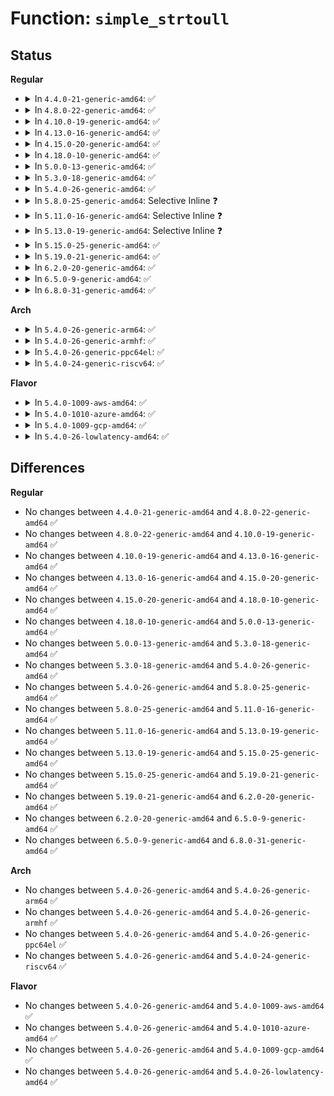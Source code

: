 # Function: <code>simple_strtoull</code>

## Status
<b>Regular</b>
<ul>
<li>
<details>
<summary>In <code>4.4.0-21-generic-amd64</code>: ✅</summary>

```c
long long unsigned int simple_strtoull(const char * cp, char * * endp, unsigned int base)
```

```json
{
  "name": "simple_strtoull",
  "collision_type": "Unique Global",
  "inline_type": "No",
  "funcs": [
    {
      "addr": 18446744071582983840,
      "name": "simple_strtoull",
      "external": true,
      "loc": "lib/vsprintf.c:50",
      "file": "lib/vsprintf.c",
      "inline": "seen, unknown",
      "caller_inline": [],
      "caller_func": [
        "arch/x86/kernel/cpu/mtrr/if.c:mtrr_write",
        "arch/x86/kernel/cpu/mtrr/if.c:mtrr_write",
        "arch/x86/kernel/early_printk.c:early_serial_init",
        "kernel/debug/kdb/kdb_main.c:kdbgetu64arg",
        "kernel/debug/kdb/kdb_main.c:kdbgetu64arg",
        "security/apparmor/procattr.c:aa_setprocattr_changehat",
        "block/cfq-iosched.c:cfq_set_weight_on_dfl",
        "lib/cmdline.c:memparse",
        "lib/vsprintf.c:vsscanf",
        "lib/vsprintf.c:vsscanf",
        "drivers/xen/xen-balloon.c:store_target_kb"
      ]
    }
  ],
  "symbols": [
    {
      "addr": 18446744071582983840,
      "name": "simple_strtoull",
      "section": ".text",
      "bind": "STB_GLOBAL",
      "size": 109
    }
  ]
}
```
</details>
</li>
<li>
<details>
<summary>In <code>4.8.0-22-generic-amd64</code>: ✅</summary>

```c
long long unsigned int simple_strtoull(const char * cp, char * * endp, unsigned int base)
```

```json
{
  "name": "simple_strtoull",
  "collision_type": "Unique Global",
  "inline_type": "No",
  "funcs": [
    {
      "addr": 18446744071583273792,
      "name": "simple_strtoull",
      "external": true,
      "loc": "lib/vsprintf.c:56",
      "file": "lib/vsprintf.c",
      "inline": "seen, unknown",
      "caller_inline": [],
      "caller_func": [
        "arch/x86/kernel/cpu/mtrr/if.c:mtrr_write",
        "arch/x86/kernel/cpu/mtrr/if.c:mtrr_write",
        "arch/x86/kernel/early_printk.c:early_serial_init",
        "kernel/debug/kdb/kdb_main.c:kdbgetu64arg",
        "kernel/debug/kdb/kdb_main.c:kdbgetu64arg",
        "security/apparmor/procattr.c:aa_setprocattr_changehat",
        "block/cfq-iosched.c:cfq_set_weight_on_dfl",
        "lib/cmdline.c:memparse",
        "lib/vsprintf.c:vsscanf",
        "lib/vsprintf.c:vsscanf",
        "drivers/xen/xen-balloon.c:store_target_kb"
      ]
    }
  ],
  "symbols": [
    {
      "addr": 18446744071583273792,
      "name": "simple_strtoull",
      "section": ".text",
      "bind": "STB_GLOBAL",
      "size": 109
    }
  ]
}
```
</details>
</li>
<li>
<details>
<summary>In <code>4.10.0-19-generic-amd64</code>: ✅</summary>

```c
long long unsigned int simple_strtoull(const char * cp, char * * endp, unsigned int base)
```

```json
{
  "name": "simple_strtoull",
  "collision_type": "Unique Global",
  "inline_type": "No",
  "funcs": [
    {
      "addr": 18446744071583392544,
      "name": "simple_strtoull",
      "external": true,
      "loc": "lib/vsprintf.c:56",
      "file": "lib/vsprintf.c",
      "inline": "seen, unknown",
      "caller_inline": [],
      "caller_func": [
        "arch/x86/kernel/cpu/mtrr/if.c:mtrr_write",
        "arch/x86/kernel/cpu/mtrr/if.c:mtrr_write",
        "arch/x86/kernel/early_printk.c:early_serial_init",
        "kernel/debug/kdb/kdb_main.c:kdbgetu64arg",
        "kernel/debug/kdb/kdb_main.c:kdbgetu64arg",
        "security/apparmor/procattr.c:aa_setprocattr_changehat",
        "block/cfq-iosched.c:cfq_set_weight_on_dfl",
        "lib/cmdline.c:memparse",
        "lib/vsprintf.c:vsscanf",
        "lib/vsprintf.c:vsscanf",
        "drivers/xen/xen-balloon.c:store_target_kb",
        "drivers/tty/serial/serial_core.c:uart_parse_earlycon"
      ]
    }
  ],
  "symbols": [
    {
      "addr": 18446744071583392544,
      "name": "simple_strtoull",
      "section": ".text",
      "bind": "STB_GLOBAL",
      "size": 109
    }
  ]
}
```
</details>
</li>
<li>
<details>
<summary>In <code>4.13.0-16-generic-amd64</code>: ✅</summary>

```c
long long unsigned int simple_strtoull(const char * cp, char * * endp, unsigned int base)
```

```json
{
  "name": "simple_strtoull",
  "collision_type": "Unique Global",
  "inline_type": "No",
  "funcs": [
    {
      "addr": 18446744071588248576,
      "name": "simple_strtoull",
      "external": true,
      "loc": "lib/vsprintf.c:57",
      "file": "lib/vsprintf.c",
      "inline": "seen, unknown",
      "caller_inline": [],
      "caller_func": [
        "arch/x86/kernel/cpu/mtrr/if.c:mtrr_write",
        "arch/x86/kernel/cpu/mtrr/if.c:mtrr_write",
        "arch/x86/kernel/early_printk.c:early_serial_init",
        "kernel/debug/kdb/kdb_main.c:kdbgetu64arg",
        "kernel/debug/kdb/kdb_main.c:kdbgetu64arg",
        "security/apparmor/procattr.c:aa_setprocattr_changehat",
        "block/cfq-iosched.c:cfq_set_weight_on_dfl",
        "drivers/xen/xen-balloon.c:store_target_kb",
        "drivers/tty/serial/serial_core.c:uart_parse_earlycon",
        "lib/cmdline.c:memparse",
        "lib/vsprintf.c:vsscanf",
        "lib/vsprintf.c:vsscanf"
      ]
    }
  ],
  "symbols": [
    {
      "addr": 18446744071588248576,
      "name": "simple_strtoull",
      "section": ".text",
      "bind": "STB_GLOBAL",
      "size": 109
    }
  ]
}
```
</details>
</li>
<li>
<details>
<summary>In <code>4.15.0-20-generic-amd64</code>: ✅</summary>

```c
long long unsigned int simple_strtoull(const char * cp, char * * endp, unsigned int base)
```

```json
{
  "name": "simple_strtoull",
  "collision_type": "Unique Global",
  "inline_type": "No",
  "funcs": [
    {
      "addr": 18446744071588800128,
      "name": "simple_strtoull",
      "external": true,
      "loc": "lib/vsprintf.c:59",
      "file": "lib/vsprintf.c",
      "inline": "seen, unknown",
      "caller_inline": [],
      "caller_func": [
        "arch/x86/kernel/cpu/mtrr/if.c:mtrr_write",
        "arch/x86/kernel/cpu/mtrr/if.c:mtrr_write",
        "arch/x86/kernel/early_printk.c:early_serial_init",
        "kernel/debug/kdb/kdb_main.c:kdbgetu64arg",
        "kernel/debug/kdb/kdb_main.c:kdbgetu64arg",
        "security/apparmor/procattr.c:aa_setprocattr_changehat",
        "block/cfq-iosched.c:cfq_set_weight_on_dfl",
        "drivers/xen/xen-balloon.c:store_target_kb",
        "drivers/tty/serial/serial_core.c:uart_parse_earlycon",
        "lib/cmdline.c:memparse",
        "lib/vsprintf.c:vsscanf",
        "lib/vsprintf.c:vsscanf"
      ]
    }
  ],
  "symbols": [
    {
      "addr": 18446744071588800128,
      "name": "simple_strtoull",
      "section": ".text",
      "bind": "STB_GLOBAL",
      "size": 109
    }
  ]
}
```
</details>
</li>
<li>
<details>
<summary>In <code>4.18.0-10-generic-amd64</code>: ✅</summary>

```c
long long unsigned int simple_strtoull(const char * cp, char * * endp, unsigned int base)
```

```json
{
  "name": "simple_strtoull",
  "collision_type": "Unique Global",
  "inline_type": "No",
  "funcs": [
    {
      "addr": 18446744071589178288,
      "name": "simple_strtoull",
      "external": true,
      "loc": "lib/vsprintf.c:58",
      "file": "lib/vsprintf.c",
      "inline": "seen, unknown",
      "caller_inline": [],
      "caller_func": [
        "arch/x86/kernel/e820.c:parse_memmap_opt",
        "arch/x86/kernel/e820.c:parse_memmap_opt",
        "arch/x86/kernel/cpu/mtrr/if.c:mtrr_write",
        "arch/x86/kernel/cpu/mtrr/if.c:mtrr_write",
        "arch/x86/kernel/early_printk.c:early_serial_init",
        "kernel/debug/kdb/kdb_main.c:kdbgetu64arg",
        "kernel/debug/kdb/kdb_main.c:kdbgetu64arg",
        "mm/page_alloc.c:cmdline_parse_core",
        "security/apparmor/procattr.c:aa_setprocattr_changehat",
        "block/cfq-iosched.c:cfq_set_weight_on_dfl",
        "drivers/xen/xen-balloon.c:store_target_kb",
        "drivers/tty/serial/serial_core.c:uart_parse_earlycon",
        "lib/cmdline.c:memparse",
        "lib/vsprintf.c:vsscanf",
        "lib/vsprintf.c:vsscanf"
      ]
    }
  ],
  "symbols": [
    {
      "addr": 18446744071589178288,
      "name": "simple_strtoull",
      "section": ".text",
      "bind": "STB_GLOBAL",
      "size": 109
    }
  ]
}
```
</details>
</li>
<li>
<details>
<summary>In <code>5.0.0-13-generic-amd64</code>: ✅</summary>

```c
long long unsigned int simple_strtoull(const char * cp, char * * endp, unsigned int base)
```

```json
{
  "name": "simple_strtoull",
  "collision_type": "Unique Global",
  "inline_type": "No",
  "funcs": [
    {
      "addr": 18446744071589408336,
      "name": "simple_strtoull",
      "external": true,
      "loc": "lib/vsprintf.c:59",
      "file": "lib/vsprintf.c",
      "inline": "seen, unknown",
      "caller_inline": [],
      "caller_func": [
        "arch/x86/kernel/e820.c:parse_memmap_opt",
        "arch/x86/kernel/e820.c:parse_memmap_opt",
        "arch/x86/kernel/cpu/mtrr/if.c:mtrr_write",
        "arch/x86/kernel/cpu/mtrr/if.c:mtrr_write",
        "arch/x86/kernel/early_printk.c:early_serial_init",
        "kernel/debug/kdb/kdb_main.c:kdbgetu64arg",
        "kernel/debug/kdb/kdb_main.c:kdbgetu64arg",
        "mm/page_alloc.c:cmdline_parse_core",
        "security/apparmor/procattr.c:aa_setprocattr_changehat",
        "drivers/xen/xen-balloon.c:store_target_kb",
        "drivers/tty/serial/serial_core.c:uart_parse_earlycon",
        "lib/cmdline.c:memparse",
        "lib/vsprintf.c:vsscanf",
        "lib/vsprintf.c:vsscanf"
      ]
    }
  ],
  "symbols": [
    {
      "addr": 18446744071589408336,
      "name": "simple_strtoull",
      "section": ".text",
      "bind": "STB_GLOBAL",
      "size": 109
    }
  ]
}
```
</details>
</li>
<li>
<details>
<summary>In <code>5.3.0-18-generic-amd64</code>: ✅</summary>

```c
long long unsigned int simple_strtoull(const char * cp, char * * endp, unsigned int base)
```

```json
{
  "name": "simple_strtoull",
  "collision_type": "Unique Global",
  "inline_type": "No",
  "funcs": [
    {
      "addr": 18446744071589864112,
      "name": "simple_strtoull",
      "external": true,
      "loc": "lib/vsprintf.c:61",
      "file": "lib/vsprintf.c",
      "inline": "seen, unknown",
      "caller_inline": [],
      "caller_func": [
        "arch/x86/kernel/e820.c:parse_memmap_opt",
        "arch/x86/kernel/e820.c:parse_memmap_opt",
        "arch/x86/kernel/cpu/mtrr/if.c:mtrr_write",
        "arch/x86/kernel/cpu/mtrr/if.c:mtrr_write",
        "arch/x86/kernel/early_printk.c:early_serial_init",
        "kernel/debug/kdb/kdb_main.c:kdbgetu64arg",
        "kernel/debug/kdb/kdb_main.c:kdbgetu64arg",
        "mm/page_alloc.c:cmdline_parse_core",
        "security/apparmor/procattr.c:aa_setprocattr_changehat",
        "drivers/xen/xen-balloon.c:store_target_kb",
        "drivers/tty/serial/serial_core.c:uart_parse_earlycon",
        "lib/cmdline.c:memparse",
        "lib/vsprintf.c:vsscanf",
        "lib/vsprintf.c:vsscanf"
      ]
    }
  ],
  "symbols": [
    {
      "addr": 18446744071589864112,
      "name": "simple_strtoull",
      "section": ".text",
      "bind": "STB_GLOBAL",
      "size": 109
    }
  ]
}
```
</details>
</li>
<li>
<details>
<summary>In <code>5.4.0-26-generic-amd64</code>: ✅</summary>

```c
long long unsigned int simple_strtoull(const char * cp, char * * endp, unsigned int base)
```

```json
{
  "name": "simple_strtoull",
  "collision_type": "Unique Global",
  "inline_type": "No",
  "funcs": [
    {
      "addr": 18446744071590089920,
      "name": "simple_strtoull",
      "external": true,
      "loc": "lib/vsprintf.c:61",
      "file": "lib/vsprintf.c",
      "inline": "seen, unknown",
      "caller_inline": [],
      "caller_func": [
        "arch/x86/kernel/e820.c:parse_memmap_opt",
        "arch/x86/kernel/e820.c:parse_memmap_opt",
        "arch/x86/kernel/cpu/mtrr/if.c:mtrr_write",
        "arch/x86/kernel/cpu/mtrr/if.c:mtrr_write",
        "arch/x86/kernel/early_printk.c:early_serial_init",
        "kernel/debug/kdb/kdb_main.c:kdbgetu64arg",
        "kernel/debug/kdb/kdb_main.c:kdbgetu64arg",
        "mm/page_alloc.c:cmdline_parse_core",
        "security/apparmor/procattr.c:aa_setprocattr_changehat",
        "drivers/xen/xen-balloon.c:store_target_kb",
        "drivers/tty/serial/serial_core.c:uart_parse_earlycon",
        "lib/cmdline.c:memparse",
        "lib/vsprintf.c:vsscanf",
        "lib/vsprintf.c:vsscanf"
      ]
    }
  ],
  "symbols": [
    {
      "addr": 18446744071590089920,
      "name": "simple_strtoull",
      "section": ".text",
      "bind": "STB_GLOBAL",
      "size": 109
    }
  ]
}
```
</details>
</li>
<li>
<details>
<summary>In <code>5.8.0-25-generic-amd64</code>: Selective Inline ❓</summary>

```c
long long unsigned int simple_strtoull(const char * cp, char * * endp, unsigned int base)
```

```json
{
  "name": "simple_strtoull",
  "collision_type": "Unique Global",
  "inline_type": "Selective",
  "funcs": [
    {
      "addr": 18446744071585100277,
      "name": "simple_strtoull",
      "external": true,
      "loc": "lib/vsprintf.c:64",
      "file": "lib/vsprintf.c",
      "inline": "not declared, inlined",
      "caller_inline": [
        "lib/vsprintf.c:vsscanf",
        "lib/vsprintf.c:vsscanf"
      ],
      "caller_func": [
        "arch/x86/kernel/cpu/mtrr/if.c:mtrr_write",
        "arch/x86/kernel/cpu/mtrr/if.c:mtrr_write",
        "arch/x86/kernel/early_printk.c:early_serial_init",
        "kernel/debug/kdb/kdb_main.c:kdb_rm",
        "kernel/debug/kdb/kdb_main.c:kdb_rm",
        "mm/page_alloc.c:cmdline_parse_core",
        "security/apparmor/procattr.c:aa_setprocattr_changehat",
        "lib/cmdline.c:memparse",
        "drivers/pnp/interface.c:resources_store",
        "drivers/pnp/interface.c:resources_store",
        "drivers/xen/xen-balloon.c:store_target_kb",
        "drivers/tty/serial/serial_core.c:uart_parse_earlycon",
        "drivers/scsi/scsi_sysfs.c:scsi_scan",
        "drivers/scsi/scsi_sysfs.c:scsi_scan",
        "drivers/scsi/scsi_sysfs.c:scsi_scan"
      ]
    }
  ],
  "symbols": [
    {
      "addr": 18446744071585087808,
      "name": "simple_strtoull",
      "section": ".text",
      "bind": "STB_GLOBAL",
      "size": 109
    }
  ]
}
```
</details>
</li>
<li>
<details>
<summary>In <code>5.11.0-16-generic-amd64</code>: Selective Inline ❓</summary>

```c
long long unsigned int simple_strtoull(const char * cp, char * * endp, unsigned int base)
```

```json
{
  "name": "simple_strtoull",
  "collision_type": "Unique Global",
  "inline_type": "Selective",
  "funcs": [
    {
      "addr": 18446744071585248776,
      "name": "simple_strtoull",
      "external": true,
      "loc": "lib/vsprintf.c:64",
      "file": "lib/vsprintf.c",
      "inline": "not declared, inlined",
      "caller_inline": [
        "lib/vsprintf.c:vsscanf",
        "lib/vsprintf.c:vsscanf"
      ],
      "caller_func": [
        "arch/x86/kernel/cpu/mtrr/if.c:mtrr_write",
        "arch/x86/kernel/cpu/mtrr/if.c:mtrr_write",
        "arch/x86/kernel/early_printk.c:early_serial_init",
        "kernel/debug/kdb/kdb_main.c:kdb_rm",
        "kernel/debug/kdb/kdb_main.c:kdb_rm",
        "mm/page_alloc.c:cmdline_parse_core",
        "security/apparmor/procattr.c:aa_setprocattr_changehat",
        "lib/cmdline.c:memparse",
        "lib/cmdline.c:get_option",
        "lib/cmdline.c:get_option",
        "drivers/pnp/interface.c:resources_store",
        "drivers/pnp/interface.c:resources_store",
        "drivers/xen/xen-balloon.c:store_target_kb",
        "drivers/tty/serial/serial_core.c:uart_parse_earlycon",
        "drivers/scsi/scsi_sysfs.c:scsi_scan",
        "drivers/scsi/scsi_sysfs.c:scsi_scan",
        "drivers/scsi/scsi_sysfs.c:scsi_scan"
      ]
    }
  ],
  "symbols": [
    {
      "addr": 18446744071585236912,
      "name": "simple_strtoull",
      "section": ".text",
      "bind": "STB_GLOBAL",
      "size": 109
    }
  ]
}
```
</details>
</li>
<li>
<details>
<summary>In <code>5.13.0-19-generic-amd64</code>: Selective Inline ❓</summary>

```c
long long unsigned int simple_strtoull(const char * cp, char * * endp, unsigned int base)
```

```json
{
  "name": "simple_strtoull",
  "collision_type": "Unique Global",
  "inline_type": "Selective",
  "funcs": [
    {
      "addr": 18446744071585124598,
      "name": "simple_strtoull",
      "external": true,
      "loc": "lib/vsprintf.c:89",
      "file": "lib/vsprintf.c",
      "inline": "not declared, inlined",
      "caller_inline": [],
      "caller_func": [
        "arch/x86/kernel/cpu/mtrr/if.c:mtrr_write",
        "arch/x86/kernel/cpu/mtrr/if.c:mtrr_write",
        "arch/x86/kernel/early_printk.c:early_serial_init",
        "kernel/debug/kdb/kdb_main.c:kdb_rm",
        "kernel/debug/kdb/kdb_main.c:kdb_rm",
        "mm/page_alloc.c:cmdline_parse_core",
        "security/apparmor/procattr.c:aa_setprocattr_changehat",
        "lib/cmdline.c:memparse",
        "lib/cmdline.c:get_option",
        "lib/cmdline.c:get_option",
        "drivers/pnp/interface.c:resources_store",
        "drivers/pnp/interface.c:resources_store",
        "drivers/xen/xen-balloon.c:store_target_kb",
        "drivers/tty/serial/serial_core.c:uart_parse_earlycon",
        "drivers/scsi/scsi_sysfs.c:store_scan",
        "drivers/scsi/scsi_sysfs.c:store_scan",
        "drivers/scsi/scsi_sysfs.c:store_scan"
      ]
    }
  ],
  "symbols": [
    {
      "addr": 18446744071585124400,
      "name": "simple_strtoull",
      "section": ".text",
      "bind": "STB_GLOBAL",
      "size": 155
    }
  ]
}
```
</details>
</li>
<li>
<details>
<summary>In <code>5.15.0-25-generic-amd64</code>: ✅</summary>

```c
long long unsigned int simple_strtoull(const char * cp, char * * endp, unsigned int base)
```

```json
{
  "name": "simple_strtoull",
  "collision_type": "Unique Global",
  "inline_type": "No",
  "funcs": [
    {
      "addr": 18446744071585574080,
      "name": "simple_strtoull",
      "external": true,
      "loc": "lib/vsprintf.c:90",
      "file": "lib/vsprintf.c",
      "inline": "seen, unknown",
      "caller_inline": [],
      "caller_func": [
        "arch/x86/kernel/cpu/mtrr/if.c:mtrr_write",
        "arch/x86/kernel/cpu/mtrr/if.c:mtrr_write",
        "arch/x86/kernel/early_printk.c:early_serial_init",
        "kernel/debug/kdb/kdb_main.c:kdb_rm",
        "kernel/debug/kdb/kdb_main.c:kdb_rm",
        "mm/page_alloc.c:cmdline_parse_core",
        "security/apparmor/procattr.c:aa_setprocattr_changehat",
        "lib/cmdline.c:memparse",
        "lib/cmdline.c:get_option",
        "lib/cmdline.c:get_option",
        "drivers/pnp/interface.c:resources_store",
        "drivers/pnp/interface.c:resources_store",
        "drivers/xen/xen-balloon.c:target_kb_store",
        "drivers/tty/serial/serial_core.c:uart_parse_earlycon",
        "drivers/scsi/scsi_sysfs.c:store_scan",
        "drivers/scsi/scsi_sysfs.c:store_scan",
        "drivers/scsi/scsi_sysfs.c:store_scan"
      ]
    }
  ],
  "symbols": [
    {
      "addr": 18446744071585574080,
      "name": "simple_strtoull",
      "section": ".text",
      "bind": "STB_GLOBAL",
      "size": 155
    }
  ]
}
```
</details>
</li>
<li>
<details>
<summary>In <code>5.19.0-21-generic-amd64</code>: ✅</summary>

```c
long long unsigned int simple_strtoull(const char * cp, char * * endp, unsigned int base)
```

```json
{
  "name": "simple_strtoull",
  "collision_type": "Unique Global",
  "inline_type": "No",
  "funcs": [
    {
      "addr": 18446744071586723136,
      "name": "simple_strtoull",
      "external": true,
      "loc": "lib/vsprintf.c:94",
      "file": "lib/vsprintf.c",
      "inline": "seen, unknown",
      "caller_inline": [],
      "caller_func": [
        "arch/x86/kernel/cpu/mtrr/if.c:mtrr_write",
        "arch/x86/kernel/cpu/mtrr/if.c:mtrr_write",
        "arch/x86/kernel/early_printk.c:early_serial_init",
        "kernel/debug/kdb/kdb_main.c:kdb_rm",
        "kernel/debug/kdb/kdb_main.c:kdb_rm",
        "mm/page_alloc.c:cmdline_parse_core",
        "security/apparmor/procattr.c:aa_setprocattr_changehat",
        "lib/cmdline.c:memparse",
        "lib/cmdline.c:get_option",
        "lib/cmdline.c:get_option",
        "drivers/pnp/interface.c:resources_store",
        "drivers/pnp/interface.c:resources_store",
        "drivers/xen/xen-balloon.c:target_kb_store",
        "drivers/tty/serial/serial_core.c:uart_parse_earlycon",
        "drivers/scsi/scsi_sysfs.c:store_scan",
        "drivers/scsi/scsi_sysfs.c:store_scan",
        "drivers/scsi/scsi_sysfs.c:store_scan"
      ]
    }
  ],
  "symbols": [
    {
      "addr": 18446744071586723136,
      "name": "simple_strtoull",
      "section": ".text",
      "bind": "STB_GLOBAL",
      "size": 33
    }
  ]
}
```
</details>
</li>
<li>
<details>
<summary>In <code>6.2.0-20-generic-amd64</code>: ✅</summary>

```c
long long unsigned int simple_strtoull(const char * cp, char * * endp, unsigned int base)
```

```json
{
  "name": "simple_strtoull",
  "collision_type": "Unique Global",
  "inline_type": "No",
  "funcs": [
    {
      "addr": 18446744071595885904,
      "name": "simple_strtoull",
      "external": true,
      "loc": "lib/vsprintf.c:95",
      "file": "lib/vsprintf.c",
      "inline": "seen, unknown",
      "caller_inline": [],
      "caller_func": [
        "arch/x86/kernel/cpu/mtrr/if.c:mtrr_write",
        "arch/x86/kernel/cpu/mtrr/if.c:mtrr_write",
        "arch/x86/kernel/early_printk.c:early_serial_init",
        "kernel/debug/kdb/kdb_main.c:kdb_rm",
        "kernel/debug/kdb/kdb_main.c:kdb_rm",
        "mm/page_alloc.c:cmdline_parse_movablecore",
        "security/apparmor/procattr.c:aa_setprocattr_changehat",
        "drivers/pnp/interface.c:resources_store",
        "drivers/pnp/interface.c:resources_store",
        "drivers/xen/xen-balloon.c:target_kb_store",
        "drivers/tty/serial/serial_core.c:uart_parse_earlycon",
        "drivers/scsi/scsi_sysfs.c:store_scan",
        "drivers/scsi/scsi_sysfs.c:store_scan",
        "drivers/scsi/scsi_sysfs.c:store_scan",
        "lib/cmdline.c:memparse",
        "lib/cmdline.c:get_option",
        "lib/cmdline.c:get_option"
      ]
    }
  ],
  "symbols": [
    {
      "addr": 18446744071595885904,
      "name": "simple_strtoull",
      "section": ".text",
      "bind": "STB_GLOBAL",
      "size": 33
    }
  ]
}
```
</details>
</li>
<li>
<details>
<summary>In <code>6.5.0-9-generic-amd64</code>: ✅</summary>

```c
long long unsigned int simple_strtoull(const char * cp, char * * endp, unsigned int base)
```

```json
{
  "name": "simple_strtoull",
  "collision_type": "Unique Global",
  "inline_type": "No",
  "funcs": [
    {
      "addr": 18446744071596403280,
      "name": "simple_strtoull",
      "external": true,
      "loc": "lib/vsprintf.c:95",
      "file": "lib/vsprintf.c",
      "inline": "seen, unknown",
      "caller_inline": [],
      "caller_func": [
        "arch/x86/kernel/cpu/mtrr/if.c:mtrr_write",
        "arch/x86/kernel/cpu/mtrr/if.c:mtrr_write",
        "arch/x86/kernel/early_printk.c:early_serial_init",
        "kernel/debug/kdb/kdb_main.c:kdb_rm",
        "kernel/debug/kdb/kdb_main.c:kdb_rm",
        "mm/mm_init.c:cmdline_parse_movablecore",
        "security/apparmor/procattr.c:aa_setprocattr_changehat",
        "drivers/pnp/interface.c:resources_store",
        "drivers/pnp/interface.c:resources_store",
        "drivers/xen/xen-balloon.c:target_kb_store",
        "drivers/tty/serial/serial_core.c:uart_parse_earlycon",
        "drivers/scsi/scsi_sysfs.c:store_scan",
        "drivers/scsi/scsi_sysfs.c:store_scan",
        "drivers/scsi/scsi_sysfs.c:store_scan",
        "lib/cmdline.c:memparse",
        "lib/cmdline.c:get_option",
        "lib/cmdline.c:get_option"
      ]
    }
  ],
  "symbols": [
    {
      "addr": 18446744071596403280,
      "name": "simple_strtoull",
      "section": ".text",
      "bind": "STB_GLOBAL",
      "size": 33
    }
  ]
}
```
</details>
</li>
<li>
<details>
<summary>In <code>6.8.0-31-generic-amd64</code>: ✅</summary>

```c
long long unsigned int simple_strtoull(const char * cp, char * * endp, unsigned int base)
```

```json
{
  "name": "simple_strtoull",
  "collision_type": "Unique Global",
  "inline_type": "No",
  "funcs": [
    {
      "addr": 18446744071597298384,
      "name": "simple_strtoull",
      "external": true,
      "loc": "lib/vsprintf.c:97",
      "file": "lib/vsprintf.c",
      "inline": "seen, unknown",
      "caller_inline": [],
      "caller_func": [
        "arch/x86/kernel/cpu/mtrr/if.c:mtrr_write",
        "arch/x86/kernel/cpu/mtrr/if.c:mtrr_write",
        "arch/x86/kernel/early_printk.c:early_serial_init",
        "kernel/debug/kdb/kdb_main.c:kdb_rm",
        "kernel/debug/kdb/kdb_main.c:kdb_rm",
        "mm/mm_init.c:cmdline_parse_movablecore",
        "security/apparmor/procattr.c:aa_setprocattr_changehat",
        "drivers/pnp/interface.c:resources_store",
        "drivers/pnp/interface.c:resources_store",
        "drivers/xen/xen-balloon.c:target_kb_store",
        "drivers/tty/serial/serial_core.c:uart_parse_earlycon",
        "drivers/scsi/scsi_sysfs.c:store_scan",
        "drivers/scsi/scsi_sysfs.c:store_scan",
        "drivers/scsi/scsi_sysfs.c:store_scan",
        "lib/cmdline.c:memparse",
        "lib/cmdline.c:get_option",
        "lib/cmdline.c:get_option"
      ]
    }
  ],
  "symbols": [
    {
      "addr": 18446744071597298384,
      "name": "simple_strtoull",
      "section": ".text",
      "bind": "STB_GLOBAL",
      "size": 28
    }
  ]
}
```
</details>
</li>
</ul>
<b>Arch</b>
<ul>
<li>
<details>
<summary>In <code>5.4.0-26-generic-arm64</code>: ✅</summary>

```c
long long unsigned int simple_strtoull(const char * cp, char * * endp, unsigned int base)
```

```json
{
  "name": "simple_strtoull",
  "collision_type": "Unique Global",
  "inline_type": "No",
  "funcs": [
    {
      "addr": 18446603336503868280,
      "name": "simple_strtoull",
      "external": true,
      "loc": "lib/vsprintf.c:61",
      "file": "lib/vsprintf.c",
      "inline": "seen, unknown",
      "caller_inline": [],
      "caller_func": [
        "kernel/debug/kdb/kdb_main.c:kdbgetu64arg",
        "kernel/debug/kdb/kdb_main.c:kdbgetu64arg",
        "mm/page_alloc.c:cmdline_parse_core",
        "security/apparmor/procattr.c:aa_setprocattr_changehat",
        "drivers/xen/xen-balloon.c:store_target_kb",
        "drivers/tty/serial/serial_core.c:uart_parse_earlycon",
        "lib/cmdline.c:memparse",
        "lib/vsprintf.c:vsscanf",
        "lib/vsprintf.c:vsscanf"
      ]
    }
  ],
  "symbols": [
    {
      "addr": 18446603336503868280,
      "name": "simple_strtoull",
      "section": ".text",
      "bind": "STB_GLOBAL",
      "size": 124
    }
  ]
}
```
</details>
</li>
<li>
<details>
<summary>In <code>5.4.0-26-generic-armhf</code>: ✅</summary>

```c
long long unsigned int simple_strtoull(const char * cp, char * * endp, unsigned int base)
```

```json
{
  "name": "simple_strtoull",
  "collision_type": "Unique Global",
  "inline_type": "No",
  "funcs": [
    {
      "addr": 3236494884,
      "name": "simple_strtoull",
      "external": true,
      "loc": "lib/vsprintf.c:61",
      "file": "lib/vsprintf.c",
      "inline": "seen, unknown",
      "caller_inline": [],
      "caller_func": [
        "kernel/debug/kdb/kdb_main.c:kdbgetu64arg",
        "kernel/debug/kdb/kdb_main.c:kdbgetu64arg",
        "security/apparmor/procattr.c:aa_setprocattr_changehat",
        "drivers/tty/serial/serial_core.c:uart_parse_earlycon",
        "lib/cmdline.c:memparse",
        "lib/vsprintf.c:vsscanf",
        "lib/vsprintf.c:vsscanf"
      ]
    }
  ],
  "symbols": [
    {
      "addr": 3236494884,
      "name": "simple_strtoull",
      "section": ".text",
      "bind": "STB_GLOBAL",
      "size": 124
    }
  ]
}
```
</details>
</li>
<li>
<details>
<summary>In <code>5.4.0-26-generic-ppc64el</code>: ✅</summary>

```c
long long unsigned int simple_strtoull(const char * cp, char * * endp, unsigned int base)
```

```json
{
  "name": "simple_strtoull",
  "collision_type": "Unique Global",
  "inline_type": "No",
  "funcs": [
    {
      "addr": 13835058055297728800,
      "name": "simple_strtoull",
      "external": true,
      "loc": "lib/vsprintf.c:61",
      "file": "lib/vsprintf.c",
      "inline": "seen, unknown",
      "caller_inline": [],
      "caller_func": [
        "arch/powerpc/kernel/rtas-proc.c:parse_number",
        "kernel/debug/kdb/kdb_main.c:kdbgetu64arg",
        "kernel/debug/kdb/kdb_main.c:kdbgetu64arg",
        "mm/page_alloc.c:cmdline_parse_core",
        "security/apparmor/procattr.c:aa_setprocattr_changehat",
        "drivers/tty/serial/serial_core.c:uart_parse_earlycon",
        "lib/cmdline.c:memparse",
        "lib/vsprintf.c:vsscanf"
      ]
    }
  ],
  "symbols": [
    {
      "addr": 13835058055297728800,
      "name": "simple_strtoull",
      "section": ".text",
      "bind": "STB_GLOBAL",
      "size": 156
    }
  ]
}
```
</details>
</li>
<li>
<details>
<summary>In <code>5.4.0-24-generic-riscv64</code>: ✅</summary>

```c
long long unsigned int simple_strtoull(const char * cp, char * * endp, unsigned int base)
```

```json
{
  "name": "simple_strtoull",
  "collision_type": "Unique Global",
  "inline_type": "No",
  "funcs": [
    {
      "addr": 18446743936279763910,
      "name": "simple_strtoull",
      "external": true,
      "loc": "lib/vsprintf.c:61",
      "file": "lib/vsprintf.c",
      "inline": "seen, unknown",
      "caller_inline": [],
      "caller_func": [
        "mm/page_alloc.c:cmdline_parse_core",
        "security/apparmor/procattr.c:aa_setprocattr_changehat",
        "drivers/tty/serial/serial_core.c:uart_parse_earlycon",
        "lib/cmdline.c:memparse",
        "lib/vsprintf.c:vsscanf"
      ]
    }
  ],
  "symbols": [
    {
      "addr": 18446743936279763910,
      "name": "simple_strtoull",
      "section": ".text",
      "bind": "STB_GLOBAL",
      "size": 84
    }
  ]
}
```
</details>
</li>
</ul>
<b>Flavor</b>
<ul>
<li>
<details>
<summary>In <code>5.4.0-1009-aws-amd64</code>: ✅</summary>

```c
long long unsigned int simple_strtoull(const char * cp, char * * endp, unsigned int base)
```

```json
{
  "name": "simple_strtoull",
  "collision_type": "Unique Global",
  "inline_type": "No",
  "funcs": [
    {
      "addr": 18446744071589692176,
      "name": "simple_strtoull",
      "external": true,
      "loc": "lib/vsprintf.c:61",
      "file": "lib/vsprintf.c",
      "inline": "seen, unknown",
      "caller_inline": [],
      "caller_func": [
        "arch/x86/kernel/e820.c:parse_memmap_opt",
        "arch/x86/kernel/e820.c:parse_memmap_opt",
        "arch/x86/kernel/cpu/mtrr/if.c:mtrr_write",
        "arch/x86/kernel/cpu/mtrr/if.c:mtrr_write",
        "arch/x86/kernel/early_printk.c:early_serial_init",
        "kernel/debug/kdb/kdb_main.c:kdbgetu64arg",
        "kernel/debug/kdb/kdb_main.c:kdbgetu64arg",
        "mm/page_alloc.c:cmdline_parse_core",
        "security/apparmor/procattr.c:aa_setprocattr_changehat",
        "drivers/tty/serial/serial_core.c:uart_parse_earlycon",
        "lib/cmdline.c:memparse",
        "lib/vsprintf.c:vsscanf",
        "lib/vsprintf.c:vsscanf"
      ]
    }
  ],
  "symbols": [
    {
      "addr": 18446744071589692176,
      "name": "simple_strtoull",
      "section": ".text",
      "bind": "STB_GLOBAL",
      "size": 109
    }
  ]
}
```
</details>
</li>
<li>
<details>
<summary>In <code>5.4.0-1010-azure-amd64</code>: ✅</summary>

```c
long long unsigned int simple_strtoull(const char * cp, char * * endp, unsigned int base)
```

```json
{
  "name": "simple_strtoull",
  "collision_type": "Unique Global",
  "inline_type": "No",
  "funcs": [
    {
      "addr": 18446744071589417968,
      "name": "simple_strtoull",
      "external": true,
      "loc": "lib/vsprintf.c:61",
      "file": "lib/vsprintf.c",
      "inline": "seen, unknown",
      "caller_inline": [],
      "caller_func": [
        "arch/x86/kernel/e820.c:parse_memmap_opt",
        "arch/x86/kernel/e820.c:parse_memmap_opt",
        "arch/x86/kernel/cpu/mtrr/if.c:mtrr_write",
        "arch/x86/kernel/cpu/mtrr/if.c:mtrr_write",
        "arch/x86/kernel/early_printk.c:early_serial_init",
        "kernel/debug/kdb/kdb_main.c:kdbgetu64arg",
        "kernel/debug/kdb/kdb_main.c:kdbgetu64arg",
        "mm/page_alloc.c:cmdline_parse_core",
        "security/apparmor/procattr.c:aa_setprocattr_changehat",
        "drivers/tty/serial/serial_core.c:uart_parse_earlycon",
        "lib/cmdline.c:memparse",
        "lib/vsprintf.c:vsscanf",
        "lib/vsprintf.c:vsscanf"
      ]
    }
  ],
  "symbols": [
    {
      "addr": 18446744071589417968,
      "name": "simple_strtoull",
      "section": ".text",
      "bind": "STB_GLOBAL",
      "size": 109
    }
  ]
}
```
</details>
</li>
<li>
<details>
<summary>In <code>5.4.0-1009-gcp-amd64</code>: ✅</summary>

```c
long long unsigned int simple_strtoull(const char * cp, char * * endp, unsigned int base)
```

```json
{
  "name": "simple_strtoull",
  "collision_type": "Unique Global",
  "inline_type": "No",
  "funcs": [
    {
      "addr": 18446744071590135552,
      "name": "simple_strtoull",
      "external": true,
      "loc": "lib/vsprintf.c:61",
      "file": "lib/vsprintf.c",
      "inline": "seen, unknown",
      "caller_inline": [],
      "caller_func": [
        "arch/x86/kernel/e820.c:parse_memmap_opt",
        "arch/x86/kernel/e820.c:parse_memmap_opt",
        "arch/x86/kernel/cpu/mtrr/if.c:mtrr_write",
        "arch/x86/kernel/cpu/mtrr/if.c:mtrr_write",
        "arch/x86/kernel/early_printk.c:early_serial_init",
        "kernel/debug/kdb/kdb_main.c:kdbgetu64arg",
        "kernel/debug/kdb/kdb_main.c:kdbgetu64arg",
        "mm/page_alloc.c:cmdline_parse_core",
        "security/apparmor/procattr.c:aa_setprocattr_changehat",
        "drivers/xen/xen-balloon.c:store_target_kb",
        "drivers/tty/serial/serial_core.c:uart_parse_earlycon",
        "lib/cmdline.c:memparse",
        "lib/vsprintf.c:vsscanf",
        "lib/vsprintf.c:vsscanf"
      ]
    }
  ],
  "symbols": [
    {
      "addr": 18446744071590135552,
      "name": "simple_strtoull",
      "section": ".text",
      "bind": "STB_GLOBAL",
      "size": 109
    }
  ]
}
```
</details>
</li>
<li>
<details>
<summary>In <code>5.4.0-26-lowlatency-amd64</code>: ✅</summary>

```c
long long unsigned int simple_strtoull(const char * cp, char * * endp, unsigned int base)
```

```json
{
  "name": "simple_strtoull",
  "collision_type": "Unique Global",
  "inline_type": "No",
  "funcs": [
    {
      "addr": 18446744071590185936,
      "name": "simple_strtoull",
      "external": true,
      "loc": "lib/vsprintf.c:61",
      "file": "lib/vsprintf.c",
      "inline": "seen, unknown",
      "caller_inline": [],
      "caller_func": [
        "arch/x86/kernel/e820.c:parse_memmap_opt",
        "arch/x86/kernel/e820.c:parse_memmap_opt",
        "arch/x86/kernel/cpu/mtrr/if.c:mtrr_write",
        "arch/x86/kernel/cpu/mtrr/if.c:mtrr_write",
        "arch/x86/kernel/early_printk.c:early_serial_init",
        "kernel/debug/kdb/kdb_main.c:kdbgetu64arg",
        "kernel/debug/kdb/kdb_main.c:kdbgetu64arg",
        "mm/page_alloc.c:cmdline_parse_core",
        "security/apparmor/procattr.c:aa_setprocattr_changehat",
        "drivers/xen/xen-balloon.c:store_target_kb",
        "drivers/tty/serial/serial_core.c:uart_parse_earlycon",
        "lib/cmdline.c:memparse",
        "lib/vsprintf.c:vsscanf",
        "lib/vsprintf.c:vsscanf"
      ]
    }
  ],
  "symbols": [
    {
      "addr": 18446744071590185936,
      "name": "simple_strtoull",
      "section": ".text",
      "bind": "STB_GLOBAL",
      "size": 109
    }
  ]
}
```
</details>
</li>
</ul>

## Differences
<b>Regular</b>
<ul>
<li>
No changes between <code>4.4.0-21-generic-amd64</code> and <code>4.8.0-22-generic-amd64</code> ✅
</li>
<li>
No changes between <code>4.8.0-22-generic-amd64</code> and <code>4.10.0-19-generic-amd64</code> ✅
</li>
<li>
No changes between <code>4.10.0-19-generic-amd64</code> and <code>4.13.0-16-generic-amd64</code> ✅
</li>
<li>
No changes between <code>4.13.0-16-generic-amd64</code> and <code>4.15.0-20-generic-amd64</code> ✅
</li>
<li>
No changes between <code>4.15.0-20-generic-amd64</code> and <code>4.18.0-10-generic-amd64</code> ✅
</li>
<li>
No changes between <code>4.18.0-10-generic-amd64</code> and <code>5.0.0-13-generic-amd64</code> ✅
</li>
<li>
No changes between <code>5.0.0-13-generic-amd64</code> and <code>5.3.0-18-generic-amd64</code> ✅
</li>
<li>
No changes between <code>5.3.0-18-generic-amd64</code> and <code>5.4.0-26-generic-amd64</code> ✅
</li>
<li>
No changes between <code>5.4.0-26-generic-amd64</code> and <code>5.8.0-25-generic-amd64</code> ✅
</li>
<li>
No changes between <code>5.8.0-25-generic-amd64</code> and <code>5.11.0-16-generic-amd64</code> ✅
</li>
<li>
No changes between <code>5.11.0-16-generic-amd64</code> and <code>5.13.0-19-generic-amd64</code> ✅
</li>
<li>
No changes between <code>5.13.0-19-generic-amd64</code> and <code>5.15.0-25-generic-amd64</code> ✅
</li>
<li>
No changes between <code>5.15.0-25-generic-amd64</code> and <code>5.19.0-21-generic-amd64</code> ✅
</li>
<li>
No changes between <code>5.19.0-21-generic-amd64</code> and <code>6.2.0-20-generic-amd64</code> ✅
</li>
<li>
No changes between <code>6.2.0-20-generic-amd64</code> and <code>6.5.0-9-generic-amd64</code> ✅
</li>
<li>
No changes between <code>6.5.0-9-generic-amd64</code> and <code>6.8.0-31-generic-amd64</code> ✅
</li>
</ul>
<b>Arch</b>
<ul>
<li>
No changes between <code>5.4.0-26-generic-amd64</code> and <code>5.4.0-26-generic-arm64</code> ✅
</li>
<li>
No changes between <code>5.4.0-26-generic-amd64</code> and <code>5.4.0-26-generic-armhf</code> ✅
</li>
<li>
No changes between <code>5.4.0-26-generic-amd64</code> and <code>5.4.0-26-generic-ppc64el</code> ✅
</li>
<li>
No changes between <code>5.4.0-26-generic-amd64</code> and <code>5.4.0-24-generic-riscv64</code> ✅
</li>
</ul>
<b>Flavor</b>
<ul>
<li>
No changes between <code>5.4.0-26-generic-amd64</code> and <code>5.4.0-1009-aws-amd64</code> ✅
</li>
<li>
No changes between <code>5.4.0-26-generic-amd64</code> and <code>5.4.0-1010-azure-amd64</code> ✅
</li>
<li>
No changes between <code>5.4.0-26-generic-amd64</code> and <code>5.4.0-1009-gcp-amd64</code> ✅
</li>
<li>
No changes between <code>5.4.0-26-generic-amd64</code> and <code>5.4.0-26-lowlatency-amd64</code> ✅
</li>
</ul>
